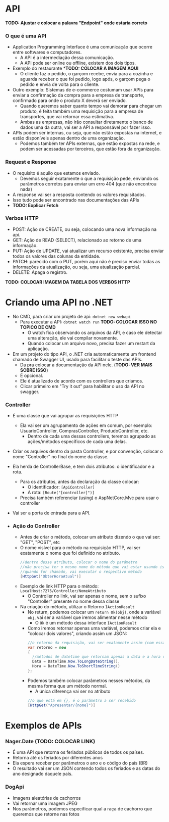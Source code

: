 # API

**TODO: Ajustar e colocar a palavra "Endpoint" onde estaria correto**

### O que é uma API
* Application Programming Interface é uma comunicação que ocorre entre softwares e computadores.
  * A API é a intermediação dessa comunicação.
  * A API pode ser online ou offline, existem dos dois tipos.
* Exemplo do restaurante
  ***TODO: COLOCAR A IMAGEM AQUI**
  * O cliente faz o pedido, o garçom recebe, envia para a cozinha e aguarda receber o que foi pedido, logo após, o garçom pega o pedido e envia de volta para o cliente.
* Outro exemplo: Sistemas de e-commerce costumam usar APIs para enviar a confirmação da compra para a empresa de transporte, confirmado para onde o produto X deverá ser enviado.
  * Quando queremos saber quanto tempo vai demorar para chegar um produto, é feita também uma requisição para a empresa de transportes, que vai retornar essa estimativa.
  * Ambas as empresas, não irão consultar diretamente o banco de dados uma da outra, vai ser a API a responsável por fazer isso.
* APIs podem ser internas, ou seja, que não estão expostas na internet, e estão disponíveis apenas dentro de uma organização.  
  * Podemos também ter APIs externas, que estão expostas na rede, e podem ser acessadas por terceiros, que estão fora da organização.

### Request e Response
* O requisito é aquilo que estamos enviado.
  * Devemos seguir exatamente o que a requisição pede, enviando os parâmetros corretos para enviar um erro 404 (que não encontrou nada)
* A response vai ser a resposta contendo os valores requisitados.
* Isso tudo pode ser encontrado nas documentações das APIs
* **TODO: Explicar Fetch** 

### Verbos HTTP
* POST: Ação de CREATE, ou seja, colocando uma nova informação na api.
* GET: Ação de READ (SELECT), relacionado ao retorno de uma informação.
* PUT: Ação de UPDATE, vai atualizar um recurso existente, precisa enviar todos os valores das colunas da entidade.
* PATCH: parecido com o PUT, porém aqui não é preciso enviar todas as informações da atualização, ou seja, uma atualização parcial.
* DELETE: Apaga o registro.

**TODO: COLOCAR IMAGEM DA TABELA DOS VERBOS HTTP**

# Criando uma API no .NET
* No CMD, para criar um projeto de api: `dotnet new webapi`
  * Para executar a API: `dotnet watch run` **TODO: COLOCAR ISSO NO TOPICO DE CMD**
    * O watch fica observando os arquivos da API, e caso ele detectar uma alteração, ele vai compilar novamente.
    * Quando colocar um arquivo novo, precisa fazer um restart da aplicação.
* Em um projeto do tipo API, o .NET cria automaticamente um frontend chamado de Swagger UI, usado para facilitar o teste das APIs.
  * Da pra colocar a documentação da API nele. (**TODO: VER MAIS SOBRE ISSO**)
  * É opcional.
  * Ele é atualizado de acordo com os controllers que criamos.
  * Clicar primeiro em "Try it out" para habilitar o uso da API no swagger.

### Controller
* É uma classe que vai agrupar as requisições HTTP
  * Ela vai ser um agrupamento de ações em comum, por exemplo: UsuarioController, ComprasController, ProdudoController, etc.
    * Dentro de cada uma dessas controllers, teremos agrupado as ações/métodos específicos de cada uma delas.
* Criar os arquivos dentro da pasta Controller, e por convenção, colocar o nome "Controller" no final do nome da classe.
* Ela herda de ControllerBase, e tem dois atributos: o identificador e a rota.
  * Para os atributos, antes da declaração da classe colocar:
    * O identificador: `[ApiController]`
    * A rota: `[Route("[controller]")]`
  * Precisa também referenciar (using) o AspNetCore.Mvc para usar o controller
* Vai ser a porta de entrada para a API.

* ### Ação do Controller
  * Antes de criar o método, colocar um atributo dizendo o que vai ser: "GET", "POST", etc
  * O nome visível para o método na requisição HTTP, vai ser exatamente o nome que foi definido no atributo.  
    ```C#
    //dentro desse atributo, colocar o nome do parâmetro
    //não precisa ter o mesmo nome do método que vai estar usando isso
    //quando for chamado, vai executar o respectivo método
    [HttpGet("ObterHoraAtual")]
    ```
  * Exemplo de link HTTP para o método: `LocalHost:7275/Controller/NomeAtributo`
    * O Controller no link, vai ser apenas o nome, sem o sufixo "Controller" presente no nome dessa classe
  * Na criação do método, utilizar o Retorno `IActionResult`
    * No return, podemos colocar um `return Ok(obj)`, onde a variável `obj`, vai ser a variável que iremos alimentar nesse método
      * O `Ok` é um método dessa interface `IActionResult`
    * Como iremos retornar apenas uma variável, podemos criar ela e "colocar dois valores", criando assim um JSON:
      ```C#
      //o retorno da requisição, vai ser exatamente assim (com essa estrutura de json)
      var retorno = new
      {
        //métodos de datetime que retornam apenas a data e a hora respectivamente
        Data = DateTime.Now.ToLongDateString(),
        Hora = DateTime.Now.ToShortTimeString()
      };
      ```
    * Podemos também colocar parâmetros nesses métodos, da mesma forma que um método normal.
      * A única diferença vai ser no atributo
      ```C#
      //o que está em {}, é o parâmetro a ser recebido
      [HttpGet("Apresentar/{nome}")]
      ```

# Exemplos de APIs

### Nager.Date (TODO: COLOCAR LINK)
* É uma API que retorna os feriados públicos de todos os países.
* Retorna até os feriados por diferentes anos
* Ela espera receber por parâmetros o ano e o código do país (BR)
* O resultado vai ser um JSON contendo todos os feriados e as datas do ano designado daquele país.

### DogApi
* Imagens aleatórias de cachorros
* Vai retornar uma imagem JPEG
* Nos parâmetros, podemos especificar qual a raça de cachorro que queremos que retorne nas fotos